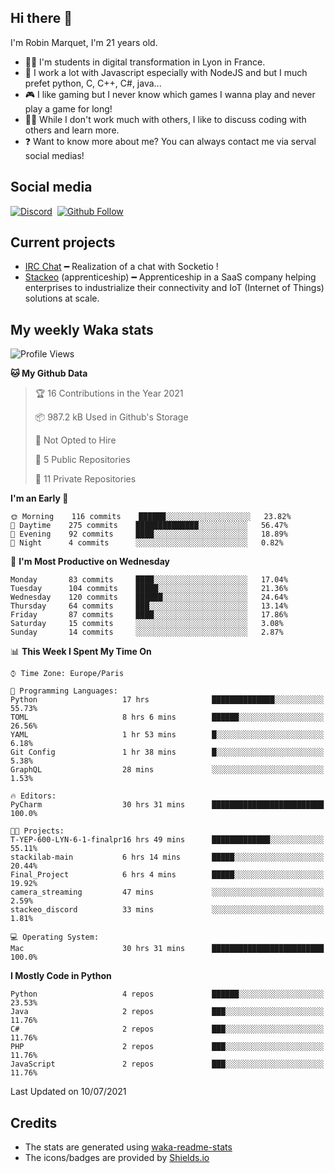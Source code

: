 ## Hi there 👋

I'm Robin Marquet, I'm 21 years old.

- 👨‍💻 I'm students in digital transformation in Lyon in France.
- 🌱 I work a lot with Javascript especially with NodeJS and but I much prefet python, C, C++, C#, java...
- 🎮 I like gaming but I never know which games I wanna play and never play a game for long!
- 👯‍♀️ While I don't work much with others, I like to discuss coding with others and learn more.
- ❓ Want to know more about me? You can always contact me via serval social medias!

## Social media

[![Discord](https://img.shields.io/discord/759460462105854022?label=rmarquet%232048&style=for-the-badge&logo=discord&logoColor=ffffff)](https://github.com/rmarquet21)
‎‎ [![Github Follow](https://img.shields.io/github/followers/rmarquet21?logo=github&logoColor=ffffff&style=for-the-badge)](https://github.com/rmarquet21)

## Current projects

- [IRC Chat](https://socket.io/) ━ Realization of a chat with Socketio !
- [Stackeo](https://www.stackeo.io/) (apprenticeship) ━ Apprenticeship in a SaaS company helping enterprises to industrialize their connectivity and IoT (Internet of Things) solutions at scale.

## My weekly Waka stats

<!--START_SECTION:waka-->
![Profile Views](http://img.shields.io/badge/Profile%20Views-1-blue)

**🐱 My Github Data** 

> 🏆 16 Contributions in the Year 2021
 > 
> 📦 987.2 kB Used in Github's Storage 
 > 
> 🚫 Not Opted to Hire
 > 
> 📜 5 Public Repositories 
 > 
> 🔑 11 Private Repositories  
 > 
**I'm an Early 🐤** 

```text
🌞 Morning    116 commits    ██████░░░░░░░░░░░░░░░░░░░   23.82% 
🌆 Daytime    275 commits    ██████████████░░░░░░░░░░░   56.47% 
🌃 Evening    92 commits     ████░░░░░░░░░░░░░░░░░░░░░   18.89% 
🌙 Night      4 commits      ░░░░░░░░░░░░░░░░░░░░░░░░░   0.82%

```
📅 **I'm Most Productive on Wednesday** 

```text
Monday       83 commits     ████░░░░░░░░░░░░░░░░░░░░░   17.04% 
Tuesday      104 commits    █████░░░░░░░░░░░░░░░░░░░░   21.36% 
Wednesday    120 commits    ██████░░░░░░░░░░░░░░░░░░░   24.64% 
Thursday     64 commits     ███░░░░░░░░░░░░░░░░░░░░░░   13.14% 
Friday       87 commits     ████░░░░░░░░░░░░░░░░░░░░░   17.86% 
Saturday     15 commits     ░░░░░░░░░░░░░░░░░░░░░░░░░   3.08% 
Sunday       14 commits     ░░░░░░░░░░░░░░░░░░░░░░░░░   2.87%

```


📊 **This Week I Spent My Time On** 

```text
⌚︎ Time Zone: Europe/Paris

💬 Programming Languages: 
Python                   17 hrs              ██████████████░░░░░░░░░░░   55.73% 
TOML                     8 hrs 6 mins        ██████░░░░░░░░░░░░░░░░░░░   26.56% 
YAML                     1 hr 53 mins        █░░░░░░░░░░░░░░░░░░░░░░░░   6.18% 
Git Config               1 hr 38 mins        █░░░░░░░░░░░░░░░░░░░░░░░░   5.38% 
GraphQL                  28 mins             ░░░░░░░░░░░░░░░░░░░░░░░░░   1.53%

🔥 Editors: 
PyCharm                  30 hrs 31 mins      █████████████████████████   100.0%

🐱‍💻 Projects: 
T-YEP-600-LYN-6-1-finalpr16 hrs 49 mins      █████████████░░░░░░░░░░░░   55.11% 
stackilab-main           6 hrs 14 mins       █████░░░░░░░░░░░░░░░░░░░░   20.44% 
Final_Project            6 hrs 4 mins        █████░░░░░░░░░░░░░░░░░░░░   19.92% 
camera_streaming         47 mins             ░░░░░░░░░░░░░░░░░░░░░░░░░   2.59% 
stackeo_discord          33 mins             ░░░░░░░░░░░░░░░░░░░░░░░░░   1.81%

💻 Operating System: 
Mac                      30 hrs 31 mins      █████████████████████████   100.0%

```

**I Mostly Code in Python** 

```text
Python                   4 repos             ██████░░░░░░░░░░░░░░░░░░░   23.53% 
Java                     2 repos             ███░░░░░░░░░░░░░░░░░░░░░░   11.76% 
C#                       2 repos             ███░░░░░░░░░░░░░░░░░░░░░░   11.76% 
PHP                      2 repos             ███░░░░░░░░░░░░░░░░░░░░░░   11.76% 
JavaScript               2 repos             ███░░░░░░░░░░░░░░░░░░░░░░   11.76%

```



 Last Updated on 10/07/2021
<!--END_SECTION:waka-->

## Credits

- The stats are generated using [waka-readme-stats](https://github.com/anmol098/waka-readme-stats)
- The icons/badges are provided by [Shields.io](https://shields.io/)
